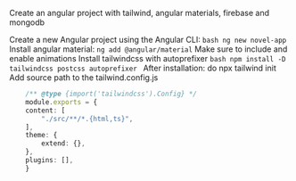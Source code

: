 Create an angular project with tailwind, angular materials, firebase and mongodb

Create a new Angular project using the Angular CLI:
    ```bash
    ng new novel-app
    ```
Install angular material:
    ```
    ng add @angular/material
    ```
    Make sure to include and enable animations
Install tailwindcss with autoprefixer
    ```bash
    npm install -D tailwindcss postcss autoprefixer
    ```
After installation:
do npx tailwind init
Add source path to the tailwind.config.js
```typescript
    /** @type {import('tailwindcss').Config} */
    module.exports = {
    content: [
        "./src/**/*.{html,ts}",
    ],
    theme: {
        extend: {},
    },
    plugins: [],
    }
```

